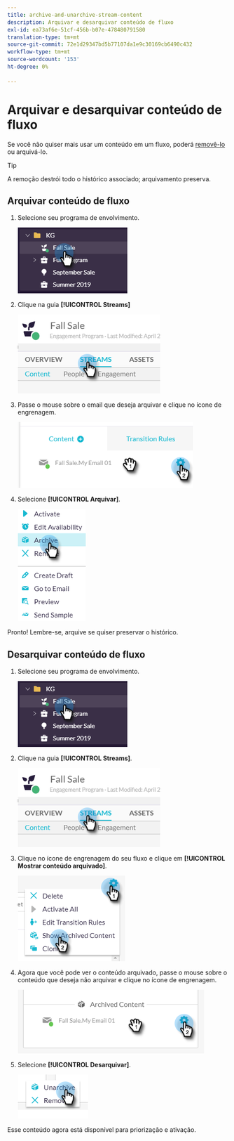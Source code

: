 ```yaml
---
title: archive-and-unarchive-stream-content
description: Arquivar e desarquivar conteúdo de fluxo
exl-id: ea73af6e-51cf-456b-b07e-478480791580
translation-type: tm+mt
source-git-commit: 72e1d29347bd5b77107da1e9c30169cb6490c432
workflow-type: tm+mt
source-wordcount: '153'
ht-degree: 0%

---
```


# Arquivar e desarquivar conteúdo de fluxo

Se você não quiser mais usar um conteúdo em um fluxo, poderá [removê-lo](/help/sky/remove-stream-content.md) ou arquivá-lo.

>[!TIP]
>
>A remoção destrói todo o histórico associado; arquivamento
>preserva.

## Arquivar conteúdo de fluxo

1. Selecione seu programa de envolvimento.

   ![Imagem Um](/help/sky/assets/engagement-programs/archive-and-unarchive-stream-content/archive-and-unarchive-stream-content-1.png)

1. Clique na guia **[!UICONTROL Streams]**

   ![Imagem dois](/help/sky/assets/engagement-programs/archive-and-unarchive-stream-content/archive-and-unarchive-stream-content-2.png)

1. Passe o mouse sobre o email que deseja arquivar e clique no ícone de engrenagem.

   ![Imagem Três](/help/sky/assets/engagement-programs/archive-and-unarchive-stream-content/archive-and-unarchive-stream-content-3.png)

1. Selecione **[!UICONTROL Arquivar]**.

   ![Imagem quatro](/help/sky/assets/engagement-programs/archive-and-unarchive-stream-content/archive-and-unarchive-stream-content-4.png)

Pronto! Lembre-se, arquive se quiser preservar o histórico.

## Desarquivar conteúdo de fluxo

1. Selecione seu programa de envolvimento.

   ![Imagem cinco](/help/sky/assets/engagement-programs/archive-and-unarchive-stream-content/archive-and-unarchive-stream-content-5.png)

1. Clique na guia **[!UICONTROL Streams]**.

   ![Imagem 6](/help/sky/assets/engagement-programs/archive-and-unarchive-stream-content/archive-and-unarchive-stream-content-6.png)

1. Clique no ícone de engrenagem do seu fluxo e clique em **[!UICONTROL Mostrar conteúdo arquivado]**.

   ![Imagem sete](/help/sky/assets/engagement-programs/archive-and-unarchive-stream-content/archive-and-unarchive-stream-content-7.png)

1. Agora que você pode ver o conteúdo arquivado, passe o mouse sobre o conteúdo que deseja não arquivar e clique no ícone de engrenagem.

   ![Imagem Oito](/help/sky/assets/engagement-programs/archive-and-unarchive-stream-content/archive-and-unarchive-stream-content-8.png)

1. Selecione **[!UICONTROL Desarquivar]**.

   ![Imagem nove](/help/sky/assets/engagement-programs/archive-and-unarchive-stream-content/archive-and-unarchive-stream-content-9.png)

Esse conteúdo agora está disponível para priorização e ativação.
